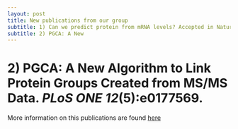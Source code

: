 ```yaml
---
layout: post
title: New publications from our group
subtitle: 1) Can we predict protein from mRNA levels? Accepted in Nature.
subtitle: 2) PGCA: A New
---
```

# 2) PGCA: A New Algorithm to Link Protein Groups Created from MS/MS Data. *PLoS ONE* ***12***(5):e0177569.

More information on this publications are found [here](https://gcohenfr.github.io/pub/)
